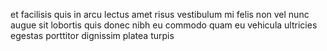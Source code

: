 et facilisis quis in arcu lectus amet risus vestibulum mi felis non vel nunc
augue sit lobortis quis donec nibh eu commodo quam eu vehicula ultricies
egestas porttitor dignissim platea turpis
